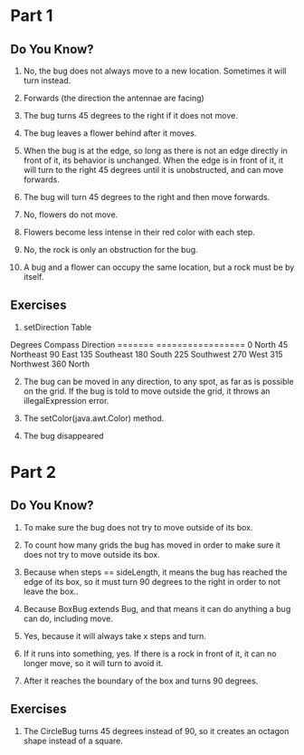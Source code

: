 # Part 1

## Do You Know?

1. No, the bug does not always move to a new location. Sometimes it will turn instead.

2. Forwards (the direction the antennae are facing)

3. The bug turns 45 degrees to the right if it does not move.

4. The bug leaves a flower behind after it moves.

5. When the bug is at the edge, so long as there is not an edge directly in front of it, its behavior is unchanged. When the edge is in front of it, it will turn to the right 45 degrees until it is unobstructed, and can move forwards.

6. The bug will turn 45 degrees to the right and then move forwards.
7. No, flowers do not move.

8. Flowers become less intense in their red color with each step.

9. No, the rock is only an obstruction for the bug.

10. A bug and a flower can occupy the same location, but a rock must be by itself.

## Exercises

1. setDirection Table

Degrees 	Compass Direction
=======     =================
0 			North
45 			Northeast
90			East
135			Southeast
180			South
225 		Southwest
270 		West
315			Northwest
360 		North

2. The bug can be moved in any direction, to any spot, as far as is possible on the grid. If the bug is told to move outside the grid, it throws an illegalExpression error.

3. The setColor(java.awt.Color) method.

4. The bug disappeared


# Part 2

## Do You Know?

1. To make sure the bug does not try to move outside of its box.

2. To count how many grids the bug has moved in order to make sure it does not try to move outside its box.

3. Because when steps == sideLength, it means the bug has reached the edge of its box, so it must turn 90 degrees to the right in order to not leave the box..

4. Because BoxBug extends Bug, and that means it can do anything a bug can do, including move.

5. Yes, because it will always take x steps and turn.

6. If it runs into something, yes. If there is a rock in front of it, it can no longer move, so it will turn to avoid it.

7. After it reaches the boundary of the box and turns 90 degrees.

## Exercises

1. The CircleBug turns 45 degrees instead of 90, so it creates an octagon shape instead of a square.

